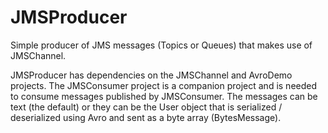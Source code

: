 JMSProducer
===========

Simple producer of JMS messages (Topics or Queues) that makes use of JMSChannel.

JMSProducer has dependencies on the JMSChannel and AvroDemo projects. The JMSConsumer project is a companion project and is needed to consume messages published by JMSConsumer. The messages can be text (the default) or they can be the User object that is serialized / deserialized using Avro and sent as a byte array (BytesMessage).
